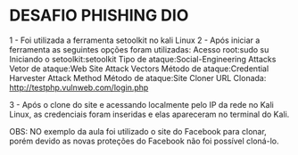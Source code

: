 # DESAFIO PHISHING DIO #

1 - Foi utilizada a ferramenta setoolkit no kali Linux
2 - Após iniciar a ferramenta as seguintes opções foram utilizadas: 
Acesso root:sudo su
Iniciando o setoolkit:setoolkit
Tipo de ataque:Social-Engineering Attacks
Vetor de ataque:Web Site Attack Vectors
Método de ataque:Credential Harvester Attack Method 
Método de ataque:Site Cloner
URL Clonada: http://testphp.vulnweb.com/login.php

3 - Após o clone do site e acessando localmente pelo IP da rede no Kali Linux, as credenciais foram inseridas e elas apareceram no terminal do Kali.


OBS: NO exemplo da aula foi utilizado o site do Facebook para clonar, porém devido as novas proteções do Facebook não foi possível cloná-lo.